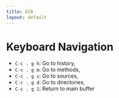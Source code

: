 ```yaml
---
title: ECB
layout: default
---
```


# Keyboard Navigation

- `C-c . g h`: Go to history,
- `C-c . g m`: Go to methods,
- `C-c . g s`: Go to sources,
- `C-c . g d`: Go to directories,
- `C-c . g 1`: Return to main buffer
